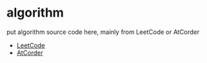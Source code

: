 # algorithm
put algorithm source code here, mainly from LeetCode or AtCorder

- [LeetCode](https://leetcode.com/)
- [AtCorder](https://atcoder.jp/?lang=ja)
